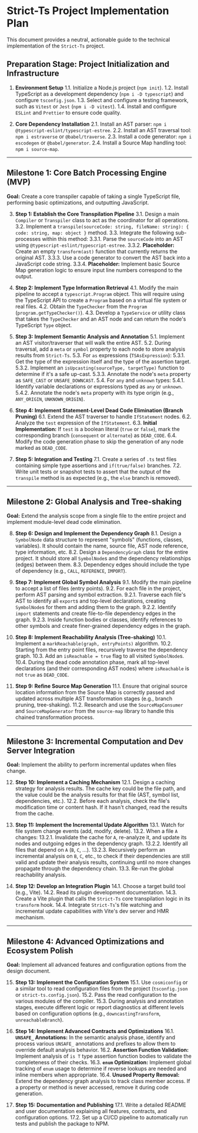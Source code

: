 # **Strict-Ts Project Implementation Plan**

This document provides a neutral, actionable guide to the technical implementation of the `Strict-Ts` project.

## **Preparation Stage: Project Initialization and Infrastructure**

1.  **Environment Setup**
    1.1. Initialize a Node.js project (`npm init`).
    1.2. Install TypeScript as a development dependency (`npm i -D typescript`) and configure `tsconfig.json`.
    1.3. Select and configure a testing framework, such as `Vitest` or `Jest` (`npm i -D vitest`).
    1.4. Install and configure `ESLint` and `Prettier` to ensure code quality.

2.  **Core Dependency Installation**
    2.1. Install an AST parser: `npm i @typescript-eslint/typescript-estree`.
    2.2. Install an AST traversal tool: `npm i estraverse` or `@babel/traverse`.
    2.3. Install a code generator: `npm i escodegen` or `@babel/generator`.
    2.4. Install a Source Map handling tool: `npm i source-map`.

---

## **Milestone 1: Core Batch Processing Engine (MVP)**

**Goal:** Create a core transpiler capable of taking a single TypeScript file, performing basic optimizations, and outputting JavaScript.

3.  **Step 1: Establish the Core Transpilation Pipeline**
    3.1. Design a main `Compiler` or `Transpiler` class to act as the coordinator for all operations.
    3.2. Implement a `transpile(sourceCode: string, fileName: string): { code: string, map: object }` method.
    3.3. Integrate the following sub-processes within this method:
        3.3.1. Parse the `sourceCode` into an AST using `@typescript-eslint/typescript-estree`.
        3.3.2. **Placeholder:** Create an empty `transform(ast)` function that currently returns the original AST.
        3.3.3. Use a code generator to convert the AST back into a JavaScript code string.
        3.3.4. **Placeholder:** Implement basic Source Map generation logic to ensure input line numbers correspond to the output.

4.  **Step 2: Implement Type Information Retrieval**
    4.1. Modify the main pipeline to accept a `typescript.Program` object. This will require using the TypeScript API to create a `Program` based on a virtual file system or real files.
    4.2. Obtain the `TypeChecker` from the `Program` (`program.getTypeChecker()`).
    4.3. Develop a `TypeService` or utility class that takes the `TypeChecker` and an AST node and can return the node's TypeScript `Type` object.

5.  **Step 3: Implement Semantic Analysis and Annotation**
    5.1. Implement an AST visitor/traverser that will walk the entire AST.
    5.2. During traversal, add a `meta` or `symbol` property to each node to store analysis results from `Strict-Ts`.
    5.3. For `as` expressions (`TSAsExpression`):
        5.3.1. Get the type of the expression itself and the type of the assertion target.
        5.3.2. Implement an `isUpcasting(sourceType, targetType)` function to determine if it's a safe up-cast.
        5.3.3. Annotate the node's `meta` property as `SAFE_CAST` or `UNSAFE_DOWNCAST`.
    5.4. For `any` and `unknown` types:
        5.4.1. Identify variable declarations or expressions typed as `any` or `unknown`.
        5.4.2. Annotate the node's `meta` property with its type origin (e.g., `ANY_ORIGIN`, `UNKNOWN_ORIGIN`).

6.  **Step 4: Implement Statement-Level Dead Code Elimination (Branch Pruning)**
    6.1. Extend the AST traverser to handle `IfStatement` nodes.
    6.2. Analyze the `test` expression of the `IfStatement`.
    6.3. **Initial Implementation:** If `test` is a boolean literal (`true` or `false`), mark the corresponding branch (`consequent` or `alternate`) as `DEAD_CODE`.
    6.4. Modify the code generation phase to skip the generation of any node marked as `DEAD_CODE`.

7.  **Step 5: Integration and Testing**
    7.1. Create a series of `.ts` test files containing simple type assertions and `if(true/false)` branches.
    7.2. Write unit tests or snapshot tests to assert that the output of the `transpile` method is as expected (e.g., the `else` branch is removed).

---

## **Milestone 2: Global Analysis and Tree-shaking**

**Goal:** Extend the analysis scope from a single file to the entire project and implement module-level dead code elimination.

8.  **Step 6: Design and Implement the Dependency Graph**
    8.1. Design a `SymbolNode` data structure to represent "symbols" (functions, classes, variables). It should contain the name, source file, AST node reference, type information, etc.
    8.2. Design a `DependencyGraph` class for the entire project. It should store all `SymbolNode`s and the dependency relationships (edges) between them.
    8.3. Dependency edges should include the type of dependency (e.g., `CALL`, `REFERENCE`, `IMPORT`).

9.  **Step 7: Implement Global Symbol Analysis**
    9.1. Modify the main pipeline to accept a list of files (entry points).
    9.2. For each file in the project, perform AST parsing and symbol extraction.
        9.2.1. Traverse each file's AST to identify all `export`s and top-level declarations, creating `SymbolNode`s for them and adding them to the graph.
        9.2.2. Identify `import` statements and create file-to-file dependency edges in the graph.
        9.2.3. Inside function bodies or classes, identify references to other symbols and create finer-grained dependency edges in the graph.

10. **Step 8: Implement Reachability Analysis (Tree-shaking)**
    10.1. Implement a `markReachable(graph, entryPoints)` algorithm.
    10.2. Starting from the entry point files, recursively traverse the dependency graph.
    10.3. Add an `isReachable = true` flag to all visited `SymbolNode`s.
    10.4. During the dead code annotation phase, mark all top-level declarations (and their corresponding AST nodes) where `isReachable` is not `true` as `DEAD_CODE`.

11. **Step 9: Refine Source Map Generation**
    11.1. Ensure that original source location information from the Source Map is correctly passed and updated across multiple AST transformation stages (e.g., branch pruning, tree-shaking).
    11.2. Research and use the `SourceMapConsumer` and `SourceMapGenerator` from the `source-map` library to handle this chained transformation process.

---

## **Milestone 3: Incremental Computation and Dev Server Integration**

**Goal:** Implement the ability to perform incremental updates when files change.

12. **Step 10: Implement a Caching Mechanism**
    12.1. Design a caching strategy for analysis results. The cache key could be the file path, and the value could be the analysis results for that file (AST, symbol list, dependencies, etc.).
    12.2. Before each analysis, check the file's modification time or content hash. If it hasn't changed, read the results from the cache.

13. **Step 11: Implement the Incremental Update Algorithm**
    13.1. Watch for file system change events (add, modify, delete).
    13.2. When a file `A` changes:
        13.2.1. Invalidate the cache for `A`, re-analyze it, and update its nodes and outgoing edges in the dependency graph.
        13.2.2. Identify all files that depend on `A` (`B`, `C`, ...).
        13.2.3. Recursively perform an incremental analysis on `B`, `C`, etc., to check if their dependencies are still valid and update their analysis results, continuing until no more changes propagate through the dependency chain.
    13.3. Re-run the global reachability analysis.

14. **Step 12: Develop an Integration Plugin**
    14.1. Choose a target build tool (e.g., Vite).
    14.2. Read its plugin development documentation.
    14.3. Create a Vite plugin that calls the `Strict-Ts` core transpilation logic in its `transform` hook.
    14.4. Integrate `Strict-Ts`'s file watching and incremental update capabilities with Vite's dev server and HMR mechanism.

---

## **Milestone 4: Advanced Optimizations and Ecosystem Polish**

**Goal:** Implement all advanced features and configuration options from the design document.

15. **Step 13: Implement the Configuration System**
    15.1. Use `cosmiconfig` or a similar tool to read configuration files from the project (`tsconfig.json` or `strict-ts.config.json`).
    15.2. Pass the read configuration to the various modules of the compiler.
    15.3. During analysis and annotation stages, execute different logic or report diagnostics at different levels based on configuration options (e.g., `downcastingTransform`, `unreachableBranch`).

16. **Step 14: Implement Advanced Contracts and Optimizations**
    16.1. **`UNSAFE_` Annotations:** In the semantic analysis phase, identify and process various `UNSAFE_` annotations and prefixes to allow them to override default analysis behavior.
    16.2. **Assertion Function Validation:** Implement analysis of `is T` type assertion function bodies to validate the completeness of their checks.
    16.3. **`enum` Optimization:** Implement global tracking of `enum` usage to determine if reverse lookups are needed and inline members when appropriate.
    16.4. **Unused Property Removal:** Extend the dependency graph analysis to track class member access. If a property or method is never accessed, remove it during code generation.

17. **Step 15: Documentation and Publishing**
    17.1. Write a detailed README and user documentation explaining all features, contracts, and configuration options.
    17.2. Set up a CI/CD pipeline to automatically run tests and publish the package to NPM.